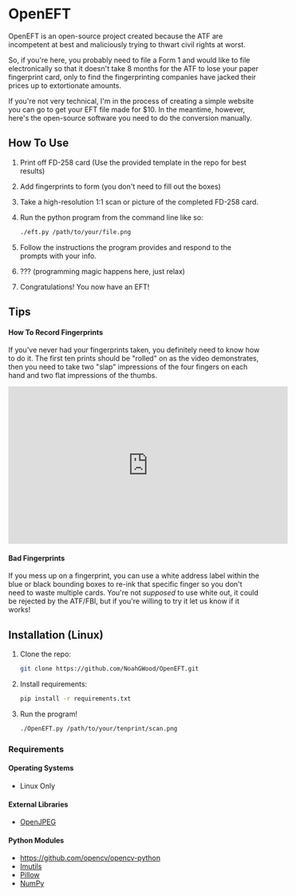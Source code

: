 # OpenEFT
OpenEFT is an open-source project created because the ATF are incompetent at best and maliciously trying to thwart civil rights at worst.

So, if you're here, you probably need to file a Form 1 and would like to file electronically so that it doesn't take 8 months for the ATF to lose your paper fingerprint card, only to find the fingerprinting companies have jacked their prices up to extortionate amounts.

If you're not very technical, I'm in the process of creating a simple website you can go to get your EFT file made for $10. In the meantime, however, here's the open-source software you need to do the conversion manually.

## How To Use

1. Print off FD-258 card (Use the provided template in the repo for best results)

2. Add fingerprints to form (you don't need to fill out the boxes)

3. Take a high-resolution 1:1 scan or picture of the completed FD-258 card.

4. Run the python program from the command line like so:

   ```bash
   ./eft.py /path/to/your/file.png
   ```

5. Follow the instructions the program provides and respond to the prompts with your info.

6. ??? (programming magic happens here, just relax)

7. Congratulations! You now have an EFT!

## Tips

#### How To Record Fingerprints

If you've never had your fingerprints taken, you definitely need to know how to do it. The first ten prints should be "rolled" on as the video demonstrates, then you need to take two "slap" impressions of the four fingers on each hand and two flat impressions of the thumbs.

<iframe width="560" height="315" src="https://www.youtube.com/embed/47YLGj_yLVA" title="YouTube video player" frameborder="0" allow="accelerometer; autoplay; clipboard-write; encrypted-media; gyroscope; picture-in-picture; web-share" allowfullscreen></iframe>

#### Bad Fingerprints

If you mess up on a fingerprint, you can use a white address label within the blue or black bounding boxes to re-ink that specific finger so you don't need to waste multiple cards. You're not *supposed* to use white out, it could be rejected by the ATF/FBI, but if you're willing to try it let us know if it works! 

## Installation (Linux)

1. Clone the repo:

   ```bash
   git clone https://github.com/NoahGWood/OpenEFT.git
   ```

2. Install requirements:

   ```bash
   pip install -r requirements.txt
   ```

5. Run the program!

   ```bash
   ./OpenEFT.py /path/to/your/tenprint/scan.png
   ```

### Requirements

#### Operating Systems

* Linux Only

#### External Libraries

* [OpenJPEG](https://github.com/uclouvain/openjpeg)

#### Python Modules

* https://github.com/opencv/opencv-python
* [Imutils](https://github.com/PyImageSearch/imutils)
* [Pillow](https://python-pillow.org/)
* [NumPy](https:://numpy.org)
